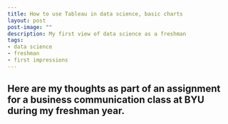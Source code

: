 ```yaml
---
title: How to use Tableau in data science, basic charts
layout: post
post-image: ""
description: My first view of data science as a freshman
tags:
- data science
- freshman
- first impressions
---
```


Here are my thoughts as part of an assignment for a business communication class at BYU during my freshman year.
---

